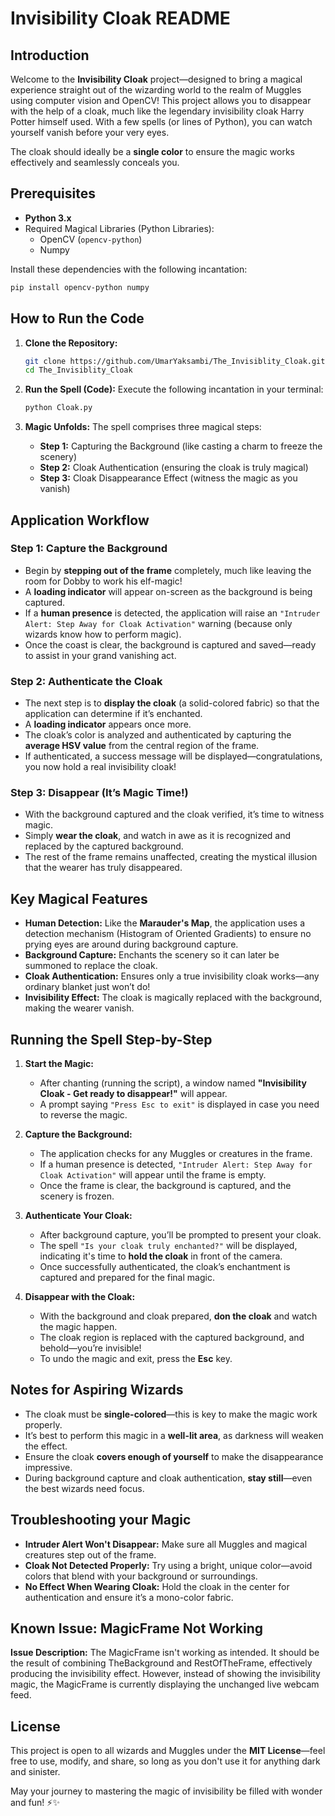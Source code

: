 # Invisibility Cloak README

## Introduction
Welcome to the **Invisibility Cloak** project—designed to bring a magical experience straight out of the wizarding world to the realm of Muggles using computer vision and OpenCV! This project allows you to disappear with the help of a cloak, much like the legendary invisibility cloak Harry Potter himself used. With a few spells (or lines of Python), you can watch yourself vanish before your very eyes.

The cloak should ideally be a **single color** to ensure the magic works effectively and seamlessly conceals you.

## Prerequisites

- **Python 3.x**
- Required Magical Libraries (Python Libraries):
  - OpenCV (`opencv-python`)
  - Numpy

Install these dependencies with the following incantation:

```sh
pip install opencv-python numpy
```

## How to Run the Code

1. **Clone the Repository:**
   ```sh
   git clone https://github.com/UmarYaksambi/The_Invisiblity_Cloak.git
   cd The_Invisiblity_Cloak
   ```

2. **Run the Spell (Code):**
   Execute the following incantation in your terminal:
   ```sh
   python Cloak.py
   ```

3. **Magic Unfolds:**
   The spell comprises three magical steps:
   - **Step 1:** Capturing the Background (like casting a charm to freeze the scenery)
   - **Step 2:** Cloak Authentication (ensuring the cloak is truly magical)
   - **Step 3:** Cloak Disappearance Effect (witness the magic as you vanish)

## Application Workflow

### Step 1: Capture the Background
- Begin by **stepping out of the frame** completely, much like leaving the room for Dobby to work his elf-magic!
- A **loading indicator** will appear on-screen as the background is being captured.
- If a **human presence** is detected, the application will raise an `"Intruder Alert: Step Away for Cloak Activation"` warning (because only wizards know how to perform magic).
- Once the coast is clear, the background is captured and saved—ready to assist in your grand vanishing act.

### Step 2: Authenticate the Cloak
- The next step is to **display the cloak** (a solid-colored fabric) so that the application can determine if it’s enchanted.
- A **loading indicator** appears once more.
- The cloak’s color is analyzed and authenticated by capturing the **average HSV value** from the central region of the frame. 
- If authenticated, a success message will be displayed—congratulations, you now hold a real invisibility cloak!

### Step 3: Disappear (It’s Magic Time!)
- With the background captured and the cloak verified, it’s time to witness magic.
- Simply **wear the cloak**, and watch in awe as it is recognized and replaced by the captured background.
- The rest of the frame remains unaffected, creating the mystical illusion that the wearer has truly disappeared.

## Key Magical Features
- **Human Detection:** Like the **Marauder's Map**, the application uses a detection mechanism (Histogram of Oriented Gradients) to ensure no prying eyes are around during background capture.
- **Background Capture:** Enchants the scenery so it can later be summoned to replace the cloak.
- **Cloak Authentication:** Ensures only a true invisibility cloak works—any ordinary blanket just won’t do!
- **Invisibility Effect:** The cloak is magically replaced with the background, making the wearer vanish.

## Running the Spell Step-by-Step

1. **Start the Magic:**
   - After chanting (running the script), a window named **"Invisibility Cloak - Get ready to disappear!"** will appear.
   - A prompt saying `"Press Esc to exit"` is displayed in case you need to reverse the magic.

2. **Capture the Background:**
   - The application checks for any Muggles or creatures in the frame.
   - If a human presence is detected, `"Intruder Alert: Step Away for Cloak Activation"` will appear until the frame is empty.
   - Once the frame is clear, the background is captured, and the scenery is frozen.

3. **Authenticate Your Cloak:**
   - After background capture, you’ll be prompted to present your cloak.
   - The spell `"Is your cloak truly enchanted?"` will be displayed, indicating it's time to **hold the cloak** in front of the camera.
   - Once successfully authenticated, the cloak’s enchantment is captured and prepared for the final magic.

4. **Disappear with the Cloak:**
   - With the background and cloak prepared, **don the cloak** and watch the magic happen.
   - The cloak region is replaced with the captured background, and behold—you’re invisible!
   - To undo the magic and exit, press the **Esc** key.

## Notes for Aspiring Wizards
- The cloak must be **single-colored**—this is key to make the magic work properly.
- It’s best to perform this magic in a **well-lit area**, as darkness will weaken the effect.
- Ensure the cloak **covers enough of yourself** to make the disappearance impressive.
- During background capture and cloak authentication, **stay still**—even the best wizards need focus.

## Troubleshooting your Magic
- **Intruder Alert Won't Disappear:** Make sure all Muggles and magical creatures step out of the frame.
- **Cloak Not Detected Properly:** Try using a bright, unique color—avoid colors that blend with your background or surroundings.
- **No Effect When Wearing Cloak:** Hold the cloak in the center for authentication and ensure it’s a mono-color fabric.

## Known Issue: MagicFrame Not Working
**Issue Description:** The MagicFrame isn't working as intended. It should be the result of combining TheBackground and RestOfTheFrame, effectively producing the invisibility effect. However, instead of showing the invisibility magic, the MagicFrame is currently displaying the unchanged live webcam feed.

## License
This project is open to all wizards and Muggles under the **MIT License**—feel free to use, modify, and share, so long as you don't use it for anything dark and sinister.

May your journey to mastering the magic of invisibility be filled with wonder and fun! ⚡✨
